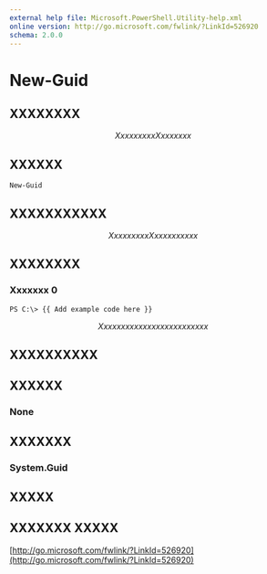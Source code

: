 ```yaml
---
external help file: Microsoft.PowerShell.Utility-help.xml
online version: http://go.microsoft.com/fwlink/?LinkId=526920
schema: 2.0.0
---
```


# New-Guid
## XXXXXXXX
$$Xxxx xx xxx Xxxxxxxx$$

## XXXXXX

```
New-Guid
```

## XXXXXXXXXXX
$$Xxxx xx xxx Xxxxxxxxxxx$$

## XXXXXXXX

### Xxxxxxx 0
```
PS C:\> {{ Add example code here }}
```

$$ Xxx xxxxxxx xxxxxxxxxxx xxxx $$

## XXXXXXXXXX

## XXXXXX

### None


## XXXXXXX

### System.Guid


## XXXXX

## XXXXXXX XXXXX

[http://go.microsoft.com/fwlink/?LinkId=526920](http://go.microsoft.com/fwlink/?LinkId=526920)

